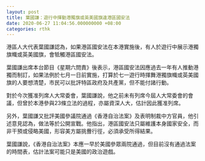```yaml
---
layout: post
title: 葉國謙：遊行中揮動港獨旗或英美國旗違港區國安法
date: 2020-06-27 11:04:56.000000000 +08:00
categories: rthk
---
```


港區人大代表葉國謙認為，如果港區國安法在本港實施後，有人於遊行中展示港獨旗幟或英美國旗，會牴觸港區國安法。

葉國謙出席本台節目《星期六問責》後表示，港區國安法因應過去一年有人推動港獨而制訂，如果法例於七月一日前實施，打算於七一遊行時揮舞港獨旗幟或英美國旗的人要想清楚，市民可以批評特區政府及共產黨，但不能付諸行動。

對於今次獲准列席人大常委會，葉國謙說，他之前未有列席今屆人大常委會的會議，但曾於本港參與23條立法的過程，亦屬資深人大，估計因此獲准列席。

另外，葉國謙又批評美國參議院通過《香港自治法案》及表明制裁中方官員，他引述意見認為，做法等於公開宣戰。他指出，港區國安法只屬維護本身國家安全，而非干預或侵略美國，形容美方屬挑釁行徑，必須承受所得結果。

葉國謙說，《香港自治法案》本應一早於美國參眾兩院通過，但目前沒有通過法案的時間表，估計法案可能只是美國的政治遊戲。
